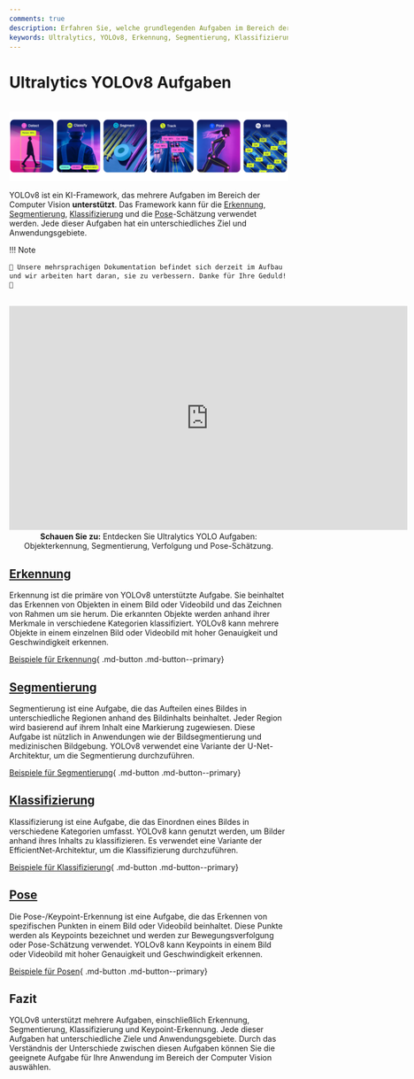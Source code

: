 ```yaml
---
comments: true
description: Erfahren Sie, welche grundlegenden Aufgaben im Bereich der Computer Vision YOLOv8 durchführen kann, einschließlich Erkennung, Segmentierung, Klassifizierung und Haltungsschätzung, und wie sie in Ihren KI-Projekten verwendet werden können.
keywords: Ultralytics, YOLOv8, Erkennung, Segmentierung, Klassifizierung, Pose-Schätzung, KI-Framework, Computer Vision-Aufgaben
---
```


# Ultralytics YOLOv8 Aufgaben

<br>
<img width="1024" src="https://raw.githubusercontent.com/ultralytics/assets/main/im/banner-tasks.png" alt="Ultralytics YOLO unterstützte Aufgaben">

YOLOv8 ist ein KI-Framework, das mehrere Aufgaben im Bereich der Computer Vision **unterstützt**. Das Framework kann für die [Erkennung](detect.md), [Segmentierung](segment.md), [Klassifizierung](classify.md) und die [Pose](pose.md)-Schätzung verwendet werden. Jede dieser Aufgaben hat ein unterschiedliches Ziel und Anwendungsgebiete.

!!! Note

    🚧 Unsere mehrsprachigen Dokumentation befindet sich derzeit im Aufbau und wir arbeiten hart daran, sie zu verbessern. Danke für Ihre Geduld! 🙏

<p align="center">
  <br>
  <iframe width="720" height="405" src="https://www.youtube.com/embed/NAs-cfq9BDw"
    title="YouTube video player" frameborder="0"
    allow="accelerometer; autoplay; clipboard-write; encrypted-media; gyroscope; picture-in-picture; web-share"
    allowfullscreen>
  </iframe>
  <br>
  <strong>Schauen Sie zu:</strong> Entdecken Sie Ultralytics YOLO Aufgaben: Objekterkennung, Segmentierung, Verfolgung und Pose-Schätzung.
</p>

## [Erkennung](detect.md)

Erkennung ist die primäre von YOLOv8 unterstützte Aufgabe. Sie beinhaltet das Erkennen von Objekten in einem Bild oder Videobild und das Zeichnen von Rahmen um sie herum. Die erkannten Objekte werden anhand ihrer Merkmale in verschiedene Kategorien klassifiziert. YOLOv8 kann mehrere Objekte in einem einzelnen Bild oder Videobild mit hoher Genauigkeit und Geschwindigkeit erkennen.

[Beispiele für Erkennung](detect.md){ .md-button .md-button--primary}

## [Segmentierung](segment.md)

Segmentierung ist eine Aufgabe, die das Aufteilen eines Bildes in unterschiedliche Regionen anhand des Bildinhalts beinhaltet. Jeder Region wird basierend auf ihrem Inhalt eine Markierung zugewiesen. Diese Aufgabe ist nützlich in Anwendungen wie der Bildsegmentierung und medizinischen Bildgebung. YOLOv8 verwendet eine Variante der U-Net-Architektur, um die Segmentierung durchzuführen.

[Beispiele für Segmentierung](segment.md){ .md-button .md-button--primary}

## [Klassifizierung](classify.md)

Klassifizierung ist eine Aufgabe, die das Einordnen eines Bildes in verschiedene Kategorien umfasst. YOLOv8 kann genutzt werden, um Bilder anhand ihres Inhalts zu klassifizieren. Es verwendet eine Variante der EfficientNet-Architektur, um die Klassifizierung durchzuführen.

[Beispiele für Klassifizierung](classify.md){ .md-button .md-button--primary}

## [Pose](pose.md)

Die Pose-/Keypoint-Erkennung ist eine Aufgabe, die das Erkennen von spezifischen Punkten in einem Bild oder Videobild beinhaltet. Diese Punkte werden als Keypoints bezeichnet und werden zur Bewegungsverfolgung oder Pose-Schätzung verwendet. YOLOv8 kann Keypoints in einem Bild oder Videobild mit hoher Genauigkeit und Geschwindigkeit erkennen.

[Beispiele für Posen](pose.md){ .md-button .md-button--primary}

## Fazit

YOLOv8 unterstützt mehrere Aufgaben, einschließlich Erkennung, Segmentierung, Klassifizierung und Keypoint-Erkennung. Jede dieser Aufgaben hat unterschiedliche Ziele und Anwendungsgebiete. Durch das Verständnis der Unterschiede zwischen diesen Aufgaben können Sie die geeignete Aufgabe für Ihre Anwendung im Bereich der Computer Vision auswählen.
